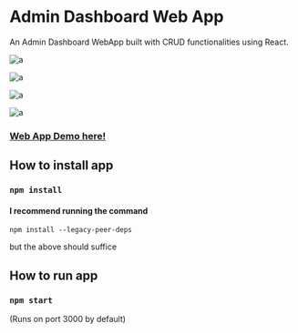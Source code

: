 # Admin Dashboard Web App


An Admin Dashboard WebApp built with CRUD functionalities using React.

![a](https://www.imgur.com/U5HE3YK)

![a](imgur.com/LNPnKlb)

![a](imgur.com/iccmeVl)

![a](imgur.com/VHGkweA)




### [Web App Demo here!](https://react-admin-dashboard-crud.vercel.app/ecommerce)





## How to install app

### `npm install`



#### I recommend running the command 

`npm install --legacy-peer-deps`  

but the above should suffice

## How to run app

### `npm start`

(Runs on port 3000 by default)

